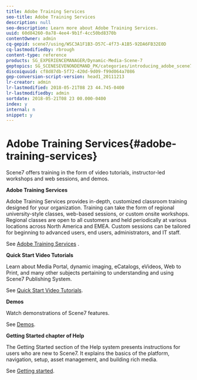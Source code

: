 ```yaml
---
title: Adobe Training Services
seo-title: Adobe Training Services
description: null
seo-description: Learn more about Adobe Training Services.
uuid: 60d84260-0a78-4ee4-9b1f-4cc50bd8370b
contentOwner: admin
cq-gepid: scene7/using/WSC3A1F1B3-D57C-4f73-A1B5-92DA6FB32E0D
cq-lastmodifiedby: rbrough
content-type: reference
products: SG_EXPERIENCEMANAGER/Dynamic-Media-Scene-7
geptopics: SG_SCENESEVENONDEMAND_PK/categories/introducing_adobe_scene7
discoiquuid: cf8d87db-5f72-420d-9d09-f99d064a7086
gep-conversion-script-version: head1_20111213
lr-creator: admin
lr-lastmodified: 2018-05-21T08 23 44.745-0400
lr-lastmodifiedby: admin
sortdate: 2018-05-21T08 23 00.000-0400
index: y
internal: n
snippet: y
---
```


# Adobe Training Services{#adobe-training-services}

Scene7 offers training in the form of video tutorials, instructor-led workshops and web sessions, and demos.

**Adobe Training Services**

Adobe Training Services provides in-depth, customized classroom training designed for your organization. Training can take the form of regional university-style classes, web-based sessions, or custom onsite workshops. Regional classes are open to all customers and held periodically at various locations across North America and EMEA. Custom sessions can be tailored for beginning to advanced users, end users, administrators, and IT staff.

See [Adobe Training Services](http://training.adobe.com/training.html) [](http://www.adobe.com/go/learn_sc7_trainingrequest_en).

**Quick Start Video Tutorials**

Learn about Media Portal, dynamic imaging, eCatalogs, eVideos, Web to Print, and many other subjects pertaining to understanding and using Scene7 Publishing System.

See [Quick Start Video Tutorials](https://marketing.adobe.com/resources/help/en_US/home/index.html#Scene7).

**Demos**

Watch demonstrations of Scene7 features.

See [Demos](http://www.adobe.com/solutions/web-experience-management/rich-media-assets-demos.html).

**Getting Started chapter of Help**

The Getting Started section of the Help system presents instructions for users who are new to Scene7. It explains the basics of the platform, navigation, setup, asset management, and building rich media.

See [Getting started](/content/help/en/experience-manager/scene7/topics/getting-started).
